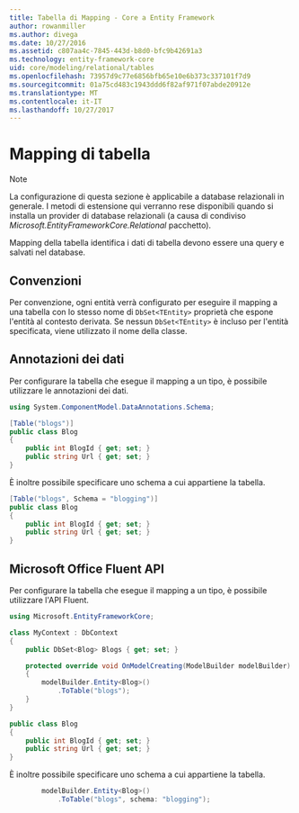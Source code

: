 ```yaml
---
title: Tabella di Mapping - Core a Entity Framework
author: rowanmiller
ms.author: divega
ms.date: 10/27/2016
ms.assetid: c807aa4c-7845-443d-b8d0-bfc9b42691a3
ms.technology: entity-framework-core
uid: core/modeling/relational/tables
ms.openlocfilehash: 73957d9c77e6856bfb65e10e6b373c337101f7d9
ms.sourcegitcommit: 01a75cd483c1943ddd6f82af971f07abde20912e
ms.translationtype: MT
ms.contentlocale: it-IT
ms.lasthandoff: 10/27/2017
---
```

# <a name="table-mapping"></a>Mapping di tabella

> [!NOTE]  
> La configurazione di questa sezione è applicabile a database relazionali in generale. I metodi di estensione qui verranno rese disponibili quando si installa un provider di database relazionali (a causa di condiviso *Microsoft.EntityFrameworkCore.Relational* pacchetto).

Mapping della tabella identifica i dati di tabella devono essere una query e salvati nel database.

## <a name="conventions"></a>Convenzioni

Per convenzione, ogni entità verrà configurato per eseguire il mapping a una tabella con lo stesso nome di `DbSet<TEntity>` proprietà che espone l'entità al contesto derivata. Se nessun `DbSet<TEntity>` è incluso per l'entità specificata, viene utilizzato il nome della classe.

## <a name="data-annotations"></a>Annotazioni dei dati

Per configurare la tabella che esegue il mapping a un tipo, è possibile utilizzare le annotazioni dei dati.

``` csharp
using System.ComponentModel.DataAnnotations.Schema;
```
``` csharp
[Table("blogs")]
public class Blog
{
    public int BlogId { get; set; }
    public string Url { get; set; }
}
```

È inoltre possibile specificare uno schema a cui appartiene la tabella.

``` csharp
[Table("blogs", Schema = "blogging")]
public class Blog
{
    public int BlogId { get; set; }
    public string Url { get; set; }
}
```

## <a name="fluent-api"></a>Microsoft Office Fluent API

Per configurare la tabella che esegue il mapping a un tipo, è possibile utilizzare l'API Fluent.

``` csharp
using Microsoft.EntityFrameworkCore;
```
``` csharp
class MyContext : DbContext
{
    public DbSet<Blog> Blogs { get; set; }

    protected override void OnModelCreating(ModelBuilder modelBuilder)
    {
        modelBuilder.Entity<Blog>()
            .ToTable("blogs");
    }
}

public class Blog
{
    public int BlogId { get; set; }
    public string Url { get; set; }
}
```

È inoltre possibile specificare uno schema a cui appartiene la tabella.

<!-- [!code-csharp[Main](samples/core/relational/Modeling/FluentAPI/Samples/Relational/TableAndSchema.cs?highlight=2)] -->
``` csharp
        modelBuilder.Entity<Blog>()
            .ToTable("blogs", schema: "blogging");
```

